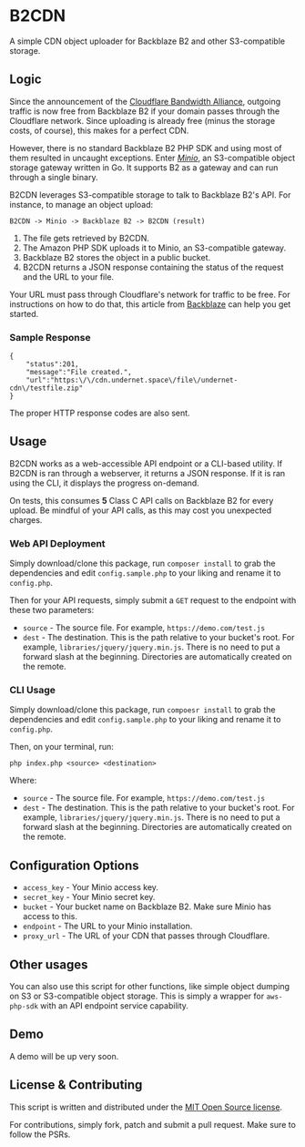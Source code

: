 # B2CDN

A simple CDN object uploader for Backblaze B2 and other S3-compatible storage.

## Logic

Since the announcement of the [Cloudflare Bandwidth Alliance](https://blog.cloudflare.com/bandwidth-alliance/), outgoing traffic is now free from Backblaze B2 if your domain passes through the Cloudflare network. Since uploading is already free (minus the storage costs, of course), this makes for a perfect CDN.

However, there is no standard Backblaze B2 PHP SDK and using most of them resulted in uncaught exceptions. Enter [*Minio*](https://minio.io), an S3-compatible object storage gateway written in Go. It supports B2 as a gateway and can run through a single binary.

B2CDN leverages S3-compatible storage to talk to Backblaze B2's API. For instance, to manage an object upload:

```
B2CDN -> Minio -> Backblaze B2 -> B2CDN (result)
```

1. The file gets retrieved by B2CDN.
2. The Amazon PHP SDK uploads it to Minio, an S3-compatible gateway.
3. Backblaze B2 stores the object in a public bucket.
4. B2CDN returns a JSON response containing the status of the request and the URL to your file.

Your URL must pass through Cloudflare's network for traffic to be free. For instructions on how to do that, this article from [Backblaze](https://help.backblaze.com/hc/en-us/articles/217666928-Using-Backblaze-B2-with-the-Cloudflare-CDN) can help you get started.

### Sample Response
```
{
    "status":201,
    "message":"File created.",
    "url":"https:\/\/cdn.undernet.space\/file\/undernet-cdn\/testfile.zip"
}
```

The proper HTTP response codes are also sent.

## Usage

B2CDN works as a web-accessible API endpoint or a CLI-based utility. If B2CDN is ran through a webserver, it returns a JSON response. If it is ran using the CLI, it displays the progress on-demand.

On tests, this consumes **5** Class C API calls on Backblaze B2 for every upload. Be mindful of your API calls, as this may cost you unexpected charges.

### Web API Deployment

Simply download/clone this package, run `composer install` to grab the dependencies and edit `config.sample.php` to your liking and rename it to `config.php`.

Then for your API requests, simply submit a `GET` request to the endpoint with these two parameters:

* `source` - The source file. For example, `https://demo.com/test.js`
* `dest` - The destination. This is the path relative to your bucket's root. For example, `libraries/jquery/jquery.min.js`. There is no need to put a forward slash at the beginning. Directories are automatically created on the remote.

### CLI Usage

Simply download/clone this package, run `compoesr install` to grab the dependencies and edit `config.sample.php` to your liking and rename it to `config.php`.

Then, on your terminal, run:

```
php index.php <source> <destination>
```

Where:

* `source` - The source file. For example, `https://demo.com/test.js`
* `dest` - The destination. This is the path relative to your bucket's root. For example, `libraries/jquery/jquery.min.js`. There is no need to put a forward slash at the beginning. Directories are automatically created on the remote.

## Configuration Options

* `access_key` - Your Minio access key.
* `secret_key` - Your Minio secret key.
* `bucket` - Your bucket name on Backblaze B2. Make sure Minio has access to this.
* `endpoint` - The URL to your Minio installation.
* `proxy_url` - The URL of your CDN that passes through Cloudflare.

## Other usages

You can also use this script for other functions, like simple object dumping on S3 or S3-compatible object storage. This is simply a wrapper for `aws-php-sdk` with an API endpoint service capability.

## Demo

A demo will be up very soon.

## License & Contributing

This script is written and distributed under the [MIT Open Source license](https://opensource.org/licenses/MIT).

For contributions, simply fork, patch and submit a pull request. Make sure to follow the PSRs.